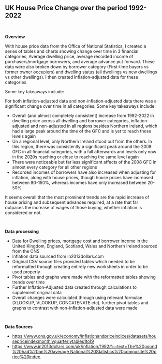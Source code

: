 
## UK House Price Change over the period 1992-2022

&nbsp;

**Overview**

With house price data from the Office of National Statistics, I created a series of tables and charts showing change over time in 3 financial categories; Average dwelling price, average recorded income of purchasers/mortgage borrowers, and average advance put forward. These data were also broken down by borrower category (First-time buyers vs former owner occupiers) and dwelling status (all dwellings vs new dwellings vs other dwellings). I then created inflation-adjusted data for these categories. 

Some key takeaways include:

For both inflation-adjusted data and non-inflation-adjusted data there was a significant change over time in all categories. 
Some key takeaways include:

 - Overall (and almost completely consistent) increase from 1992-2022 in dwelling price across all dwelling and borrower categories, inflation-adjusted and non-adjusted in all regions besides Northern Ireland, which had a large peak around the time of the GFC and is yet to reach those levels again
 - On a regional level, only Northern Ireland stood out from the others. In this region, there was consistently a significant peak around the 2008 GFC in all financial categories, with a fall afterwards and levels only now in the 2020s reaching or close to reaching the same level again
 - There were noticeable but far less significant affects of the 2008 GFC in almost every category for all other regions
 - Recorded incomes of borrowers have also increased when adjusting for inflation, along with house prices, though house prices have increased between 80-150%, whereas incomes have only increased between 20-50%

It seems overall that the most prominent trends are the rapid increase of house pricing and subsequent advances required, at a rate that far outpaces the increase of wages of those buying, whether inflation is considered or not. 

&nbsp;

**Data processing**

 - Data for Dwelling prices, mortgage cost and borrower income in the United Kingdom, England, Scotland, Wales and Northern Ireland sourced from the ONS
 - Inflation data sourced from in2013dollars.com
 - Original CSV source files provided tables which needed to be reformatted through creating entirely new worksheets in order to be used properly
 - Pivot tables and graphs were made with the reformatted tables showing trends over time
 - Further Inflation-Adjusted data created through calculations to supplement original data 
 - Overall changes were calculated through using relevant formulae (XLOOKUP, VLOOKUP, CONCATENATE etc), further pivot tables and graphs to contrast with non-inflation-adjusted data were made

&nbsp;

**Data Sources**

 - https://www.ons.gov.uk/economy/inflationandpriceindices/datasets/housepriceindexmonthlyquarterlytables1to19
 - https://www.in2013dollars.com/uk/inflation/1992#:~:text=The%20pound%20had%20an%20average,National%20Statistics%20composite%20price%20index.

&nbsp;




   
